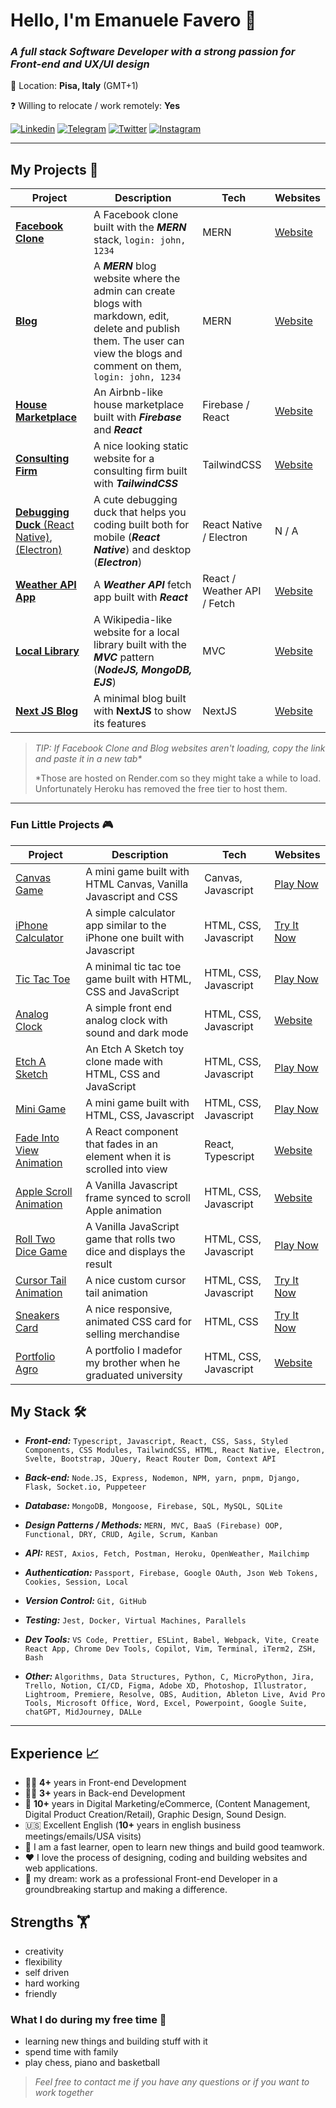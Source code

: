 # Hello, I'm Emanuele Favero 👋

### _A full stack **Software Developer** with a strong passion for Front-end and UX/UI design_

📍 Location: **Pisa, Italy** (GMT+1)

❓ Willing to relocate / work remotely: **Yes**

[![Linkedin](https://img.shields.io/badge/-Linkedin-informational?style=for-the-badge&logo=linkedin&logoColor=white&color=0072b1 'Linkedin')](https://www.linkedin.com/in/emanuele-favero/)
[![Telegram](https://img.shields.io/badge/-Telegram-informational?style=for-the-badge&logo=telegram&logoColor=white&color=0088cc 'Telegram')](https://t.me/emanuelefavero)
[![Twitter](https://img.shields.io/badge/-Twitter-informational?style=for-the-badge&logo=twitter&logoColor=white&color=00acee 'Twitter')](https://twitter.com/emanuele_dev)
[![Instagram](https://img.shields.io/badge/-Instagram-informational?style=for-the-badge&logo=instagram&logoColor=white&color=e43664 'Instagram')](https://www.instagram.com/emanuele.dev/)

---

## **My Projects** 🚀

| Project                                                                                                                                                      | Description                                                                                                                                                                   | Tech                        | Websites                                                                 |
| ------------------------------------------------------------------------------------------------------------------------------------------------------------ | ----------------------------------------------------------------------------------------------------------------------------------------------------------------------------- | --------------------------- | ------------------------------------------------------------------------ |
| [**Facebook Clone**](https://github.com/emanuelefavero/facebook-mern)                                                                                        | A Facebook clone built with the _**MERN**_ stack, `login: john, 1234`                                                                                                         | MERN                        | [Website](https://facebook-mern.onrender.com/)                           |
| [**Blog**](https://github.com/emanuelefavero/blog-mern)                                                                                                      | A _**MERN**_ blog website where the admin can create blogs with markdown, edit, delete and publish them. The user can view the blogs and comment on them, `login: john, 1234` | MERN                        | [Website](https://blog-mern-client.onrender.com/)                        |
| [**House Marketplace**](https://github.com/emanuelefavero/house-marketplace)                                                                                 | An Airbnb-like house marketplace built with _**Firebase**_ and _**React**_                                                                                                    | Firebase / React            | [Website](https://house-marketplace-sigma-three.vercel.app/)             |
| [**Consulting Firm**](https://github.com/emanuelefavero/tailwind-consulting-website)                                                                         | A nice looking static website for a consulting firm built with _**TailwindCSS**_                                                                                              | TailwindCSS                 | [Website](https://emanuelefavero.github.io/tailwind-consulting-website/) |
| [**Debugging Duck** (React Native)](https://github.com/emanuelefavero/debugging-duck-mobile), [(Electron)](https://github.com/emanuelefavero/debugging-duck) | A cute debugging duck that helps you coding built both for mobile (_**React Native**_) and desktop (_**Electron**_)                                                           | React Native / Electron     | N / A                                                                    |
| [**Weather API App**](https://github.com/emanuelefavero/weather-api-app)                                                                                     | A _**Weather API**_ fetch app built with _**React**_                                                                                                                          | React / Weather API / Fetch | [Website](https://weather-api-app-mu.vercel.app/)                        |
| [**Local Library**](https://github.com/emanuelefavero/local-library)                                                                                         | A Wikipedia-like website for a local library built with the _**MVC**_ pattern (_**NodeJS, MongoDB, EJS**_)                                                                    | MVC                         | [Website](https://different-undershirt-bull.cyclic.app/catalog)          |
| [**Next JS Blog**](https://github.com/emanuelefavero/nextjs-blog)                                                                                            | A minimal blog built with **NextJS** to show its features                                                                                                                     | NextJS                      | [Website](https://nextjs-blog-g2nx.vercel.app/)                          |

> _TIP: If Facebook Clone and Blog websites aren't loading, copy the link and paste it in a new tab\*_
>
> \*Those are hosted on Render.com so they might take a while to load. Unfortunately Heroku has removed the free tier to host them.

---

### **Fun Little Projects** 🎮

| Project                                                                               | Description                                                              | Tech                  | Websites                                                              |
| ------------------------------------------------------------------------------------- | ------------------------------------------------------------------------ | --------------------- | --------------------------------------------------------------------- |
| [Canvas Game](https://github.com/emanuelefavero/canvas-game)                          | A mini game built with HTML Canvas, Vanilla Javascript and CSS           | Canvas, Javascript    | [Play Now](https://github.com/emanuelefavero/iphone-calculator)       |
| [iPhone Calculator](https://github.com/emanuelefavero/canvas-game)                    | A simple calculator app similar to the iPhone one built with Javascript  | HTML, CSS, Javascript | [Try It Now](https://emanuelefavero.github.io/iphone-calculator/)     |
| [Tic Tac Toe](https://github.com/emanuelefavero/tic-tac-toe)                          | A minimal tic tac toe game built with HTML, CSS and JavaScript           | HTML, CSS, Javascript | [Play Now](https://emanuelefavero.github.io/tic-tac-toe/)             |
| [Analog Clock](https://github.com/emanuelefavero/analog-clock)                        | A simple front end analog clock with sound and dark mode                 | HTML, CSS, Javascript | [Website](https://emanuelefavero.github.io/analog-clock/)             |
| [Etch A Sketch](https://github.com/emanuelefavero/etch-a-sketch)                      | An Etch A Sketch toy clone made with HTML, CSS and JavaScript            | HTML, CSS, Javascript | [Play Now](https://emanuelefavero.github.io/etch-a-sketch/)           |
| [Mini Game](https://github.com/emanuelefavero/mini-game)                              | A mini game built with HTML, CSS, Javascript                             | HTML, CSS, Javascript | [Play Now](https://emanuelefavero.github.io/mini-game/)               |
| [Fade Into View Animation](https://github.com/emanuelefavero/react-fade-in-into-view) | A React component that fades in an element when it is scrolled into view | React, Typescript     | [Website](https://react-fade-in-into-view.vercel.app/)                |
| [Apple Scroll Animation](https://github.com/emanuelefavero/apple-scroll-animation)    | A Vanilla Javascript frame synced to scroll Apple animation              | HTML, CSS, Javascript | [Website](https://emanuelefavero.github.io/apple-scroll-animation/)   |
| [Roll Two Dice Game](https://github.com/emanuelefavero/roll-two-dice)                 | A Vanilla JavaScript game that rolls two dice and displays the result    | HTML, CSS, Javascript | [Play Now](https://emanuelefavero.github.io/roll-two-dice/)           |
| [Cursor Tail Animation](https://github.com/emanuelefavero/cursor-tail-animation)      | A nice custom cursor tail animation                                      | HTML, CSS, Javascript | [Try It Now](https://emanuelefavero.github.io/cursor-tail-animation/) |
| [Sneakers Card](https://github.com/emanuelefavero/sneakers-card)                      | A nice responsive, animated CSS card for selling merchandise             | HTML, CSS             | [Try It Now](https://emanuelefavero.github.io/sneakers-card/)         |
| [Portfolio Agro](https://github.com/emanuelefavero/portfolio-agroecosistemi)          | A portfolio I madefor my brother when he graduated university            | HTML, CSS, Javascript | [Website](https://emanuelefavero.github.io/portfolio-agroecosistemi/) |

## **My Stack** 🛠

- _**Front-end:**_ `Typescript, Javascript, React, CSS, Sass, Styled Components, CSS Modules, TailwindCSS, HTML, React Native, Electron, Svelte, Bootstrap, JQuery, React Router Dom, Context API`

- _**Back-end:**_ `Node.JS, Express, Nodemon, NPM, yarn, pnpm, Django, Flask, Socket.io, Puppeteer`

- _**Database:**_ `MongoDB, Mongoose, Firebase, SQL, MySQL, SQLite`

- _**Design Patterns / Methods:**_ `MERN, MVC, BaaS (Firebase) OOP, Functional, DRY, CRUD, Agile, Scrum, Kanban`

- _**API:**_ `REST, Axios, Fetch, Postman, Heroku, OpenWeather, Mailchimp`

- _**Authentication:**_ `Passport, Firebase, Google OAuth, Json Web Tokens, Cookies, Session, Local`

- _**Version Control:**_ `Git, GitHub`

- _**Testing:**_ `Jest, Docker, Virtual Machines, Parallels`

- _**Dev Tools:**_ `VS Code, Prettier, ESLint, Babel, Webpack, Vite, Create React App, Chrome Dev Tools, Copilot, Vim, Terminal, iTerm2, ZSH, Bash`

- _**Other:**_ `Algorithms, Data Structures, Python, C, MicroPython, Jira, Trello, Notion, CI/CD, Figma, Adobe XD, Photoshop, Illustrator, Lightroom, Premiere, Resolve, OBS, Audition, Ableton Live, Avid Pro Tools, Microsoft Office, Word, Excel, Powerpoint, Google Suite, chatGPT, MidJourney, DALLe`

---

## **Experience** 📈

- 👨‍💻 **4+** years in Front-end Development
- 👨‍💻 **3+** years in Back-end Development
- 📱 **10+** years in Digital Marketing/eCommerce, (Content Management, Digital Product Creation/Retail), Graphic Design, Sound Design.
- 🇺🇸 Excellent English (**10+** years in english business meetings/emails/USA visits)
- 💪 I am a fast learner, open to learn new things and build good teamwork.
- ❤️ I love the process of designing, coding and building websites and web applications.
- 🎯 my dream: work as a professional Front-end Developer in a groundbreaking startup and making a difference.

## Strengths 🏋️

- creativity
- flexibility
- self driven
- hard working
- friendly

### What I do during my free time 🌴

- learning new things and building stuff with it
- spend time with family
- play chess, piano and basketball

> _Feel free to contact me if you have any questions or if you want to work together_
